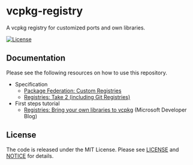 # vcpkg-registry
A vcpkg registry for customized ports and own libraries.

[![License](https://img.shields.io/github/license/mbeckh/vcpkg-registry?label=License&style=flat-square)](https://github.com/mbeckh/vcpkg-registry/blob/master/LICENSE)

## Documentation
Please see the following resources on how to use this repository.
-   Specification
    -   [Package Federation: Custom Registries](https://github.com/microsoft/vcpkg/blob/master/docs/specifications/registries.md)
    -   [Registries: Take 2 (including Git Registries)](https://github.com/microsoft/vcpkg/blob/master/docs/specifications/registries-2.md)
-   First steps tutorial
    -   [Registries: Bring your own libraries to vcpkg](https://devblogs.microsoft.com/cppblog/registries-bring-your-own-libraries-to-vcpkg) (Microsoft Developer Blog)

## License
The code is released under the MIT License. Please see [LICENSE](LICENSE) and [NOTICE](NOTICE) for details.
